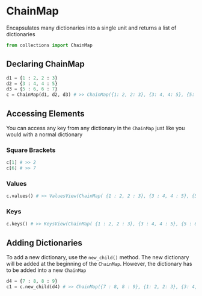 # ChainMap

Encapsulates many dictionaries into a single unit and returns a list of dictionaries

```python
from collections import ChainMap
```

## Declaring ChainMap

```python
d1 = {1 : 2, 2 : 3}
d2 = {3 : 4, 4 : 5}
d3 = {5 : 6, 6 : 7}
c = ChainMap(d1, d2, d3) # >> ChainMap({1: 2, 2: 3}, {3: 4, 4: 5}, {5: 6, 6: 7})
```

## Accessing Elements

You can access any key from any dictionary in the `ChainMap` just like you would with a normal dictionary

### Square Brackets

```python
c[1] # >> 2
c[6] # >> 7
```

### Values

```python
c.values() # >> ValuesView(ChainMap( {1 : 2, 2 : 3}, {3 : 4, 4 : 5}, {5 : 6, 6 : 7}))
```

### Keys

```python
c.keys() # >> KeysView(ChainMap( {1 : 2, 2 : 3}, {3 : 4, 4 : 5}, {5 : 6, 6 : 7}))
```

## Adding Dictionaries

To add a new dictionary, use the `new_child()` method. The new dictionary will be added at the beginning of the `ChainMap`. However, the dictionary has to be added into a new `ChainMap`

```python
d4 = {7 : 8, 8 : 9}
c1 = c.new_child(d4) # >> ChainMap({7 : 8, 8 : 9}, {1: 2, 2: 3}, {3: 4, 4: 5}, {5: 6, 6: 7})
```






